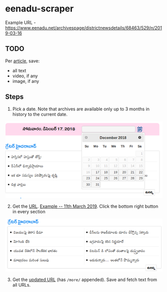 # eenadu-scraper

Example URL - https://www.eenadu.net/archivespage/districtnewsdetails/68463/529/n/2019-03-16

## TODO

Per [article](https://www.eenadu.net/archivespage/archivenewsdetails/77736/17-03-2019/home), save:
- all text
- video, if any
- image, if any

Steps
------
1. Pick a date. Note that archives are available only up to 3 months in history to the current date.

![pick date](eenadu.png)

2. Get the [URL](https://www.eenadu.net/archivesdet/home/11-03-2019). [Example -- 11th March 2019](https://www.eenadu.net/archivesdet/home/11-03-2019). Click the bottom right button in every section

![More links](more.png)

3. Get the [updated URL](https://www.eenadu.net/archivespage/more/11-03-2019) (has `/more/` appended). Save and fetch text from all URLs.
